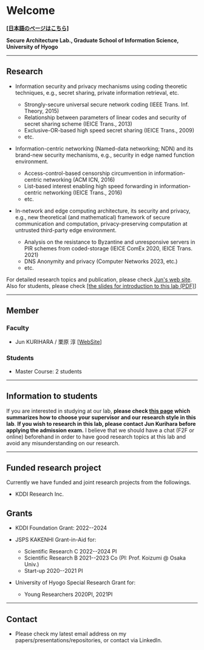 # Welcome

[**[日本語のページはこちら]**](./index.md)

**Secure Architecture Lab., Graduate School of Information Science, University of Hyogo**


---

## Research

- Information security and privacy mechanisms using coding theoretic techniques, e.g., secret sharing, private information retrieval, etc.
  - Strongly-secure universal secure network coding (IEEE Trans. Inf. Theory, 2015)
  - Relationship between parameters of linear codes and security of secret sharing scheme (IEICE Trans., 2013)
  - Exclusive-OR-based high speed secret sharing (IEICE Trans., 2009)
  - etc.

- Information-centric networking (Named-data networking; NDN) and its brand-new security mechanisms, e.g., security in edge named function environment.
  - Access-control-based censorship circumvention in information-centric networking (ACM ICN, 2016)
  - List-based interest enabling high speed forwarding in information-centric networking (IEICE Trans., 2016)
  - etc.

- In-network and edge computing architecture, its security and privacy, e.g., new theoretical (and mathematical) framework of secure communication and computation, privacy-preserving computation at untrusted third-party edge environment.
  - Analysis on the resistance to Byzantine and unresponsive servers in PIR schemes from coded-storage (IEICE ComEx 2020, IEICE Trans. 2021)
  - DNS Anonymity and privacy (Computer Networks 2023, etc.)
  - etc.

For detailed research topics and publication, please check [Jun's web site](https://junkurihara.github.io). Also for students, please check [[the slides for introduction to this lab (PDF)](./repo/lab-info-20200326.pdf)]

---

## Member

### Faculty

- Jun KURIHARA / 栗原 淳 [[WebSite](https://junkurihara.github.io)]


### Students

- Master Course: 2 students

---

## Information to students

If you are interested in studying at our lab, **please check [this page](./en/to-students.md) which summarizes how to choose your supervisor and our research style in this lab**. **If you wish to research in this lab, please contact Jun Kurihara before applying the admission exam.** I believe that we should have a chat (F2F or online) beforehand in order to have good research topics at this lab and avoid any misunderstanding on our research.

---

## Funded research project

Currently we have funded and joint research projects from the followings.

- KDDI Research Inc.

## Grants

- KDDI Foundation Grant: 2022--2024

- JSPS KAKENHI Grant-in-Aid for:
  - Scientific Research C 2022--2024 PI
  - Scientific Research B 2021--2023 Co (PI: Prof. Koizumi @ Osaka Univ.)
  - Start-up 2020--2021 PI

- University of Hyogo Special Research Grant for:
  - Young Researchers 2020PI, 2021PI

---

## Contact

- Please check my latest email address on my papers/presentations/repositories, or contact via LinkedIn.
